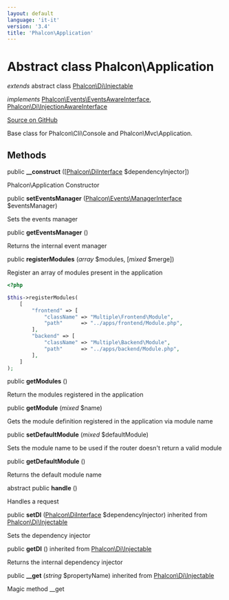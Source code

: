 ```yaml
---
layout: default
language: 'it-it'
version: '3.4'
title: 'Phalcon\Application'
---
```


# Abstract class **Phalcon\Application**

*extends* abstract class [Phalcon\Di\Injectable](/3.4/en/api/Phalcon_Di_Injectable)

*implements* [Phalcon\Events\EventsAwareInterface](/3.4/en/api/Phalcon_Events_EventsAwareInterface), [Phalcon\Di\InjectionAwareInterface](/3.4/en/api/Phalcon_Di_InjectionAwareInterface)

<a href="https://github.com/phalcon/cphalcon/tree/v3.4.0/phalcon/application.zep" class="btn btn-default btn-sm">Source on GitHub</a>

Base class for Phalcon\Cli\Console and Phalcon\Mvc\Application.

## Methods

public **__construct** ([[Phalcon\DiInterface](/3.4/en/api/Phalcon_DiInterface) $dependencyInjector])

Phalcon\Application Constructor

public **setEventsManager** ([Phalcon\Events\ManagerInterface](/3.4/en/api/Phalcon_Events_ManagerInterface) $eventsManager)

Sets the events manager

public **getEventsManager** ()

Returns the internal event manager

public **registerModules** (*array* $modules, [*mixed* $merge])

Register an array of modules present in the application

```php
<?php

$this->registerModules(
    [
        "frontend" => [
            "className" => "Multiple\Frontend\Module",
            "path"      => "../apps/frontend/Module.php",
        ],
        "backend" => [
            "className" => "Multiple\Backend\Module",
            "path"      => "../apps/backend/Module.php",
        ],
    ]
);

```

public **getModules** ()

Return the modules registered in the application

public **getModule** (*mixed* $name)

Gets the module definition registered in the application via module name

public **setDefaultModule** (*mixed* $defaultModule)

Sets the module name to be used if the router doesn't return a valid module

public **getDefaultModule** ()

Returns the default module name

abstract public **handle** ()

Handles a request

public **setDI** ([Phalcon\DiInterface](/3.4/en/api/Phalcon_DiInterface) $dependencyInjector) inherited from [Phalcon\Di\Injectable](/3.4/en/api/Phalcon_Di_Injectable)

Sets the dependency injector

public **getDI** () inherited from [Phalcon\Di\Injectable](/3.4/en/api/Phalcon_Di_Injectable)

Returns the internal dependency injector

public **__get** (*string* $propertyName) inherited from [Phalcon\Di\Injectable](/3.4/en/api/Phalcon_Di_Injectable)

Magic method __get